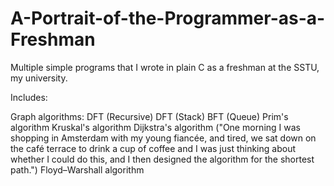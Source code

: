 # A-Portrait-of-the-Programmer-as-a-Freshman

Multiple simple programs that I wrote in plain C as a freshman at the SSTU, my university. 

Includes:

Graph algorithms:
DFT (Recursive)
DFT (Stack)
BFT (Queue)
Prim's algorithm
Kruskal's algorithm
Dijkstra's algorithm 
("One morning I was shopping in Amsterdam with my young fiancée, and tired, we sat down on the café terrace to drink a cup of coffee and I was just thinking about whether I could do this, and I then designed the algorithm for the shortest path.")
Floyd–Warshall algorithm
